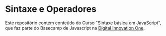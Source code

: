 # Sintaxe e Operadores

Este repositório contém conteúdo do Curso "Sintaxe básica em JavaScript", que faz parte do Basecamp de Javascript na [Digital Innovation One](https://digitalinnovation.one/).